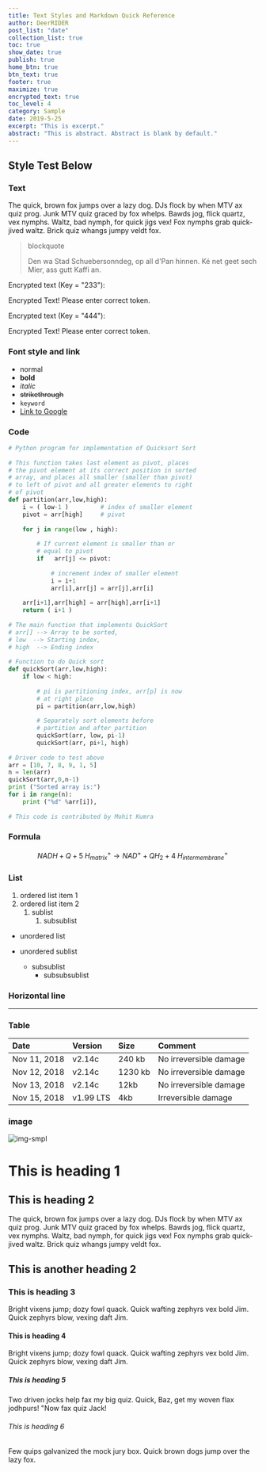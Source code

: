 ```yaml
---
title: Text Styles and Markdown Quick Reference
author: DeerRIDER
post_list: "date"
collection_list: true
toc: true
show_date: true
publish: true
home_btn: true
btn_text: true
footer: true
maximize: true
encrypted_text: true
toc_level: 4
category: Sample
date: 2019-5-25
excerpt: "This is excerpt."
abstract: "This is abstract. Abstract is blank by default."
---
```


## Style Test Below

### Text

The quick, brown fox jumps over a lazy dog. DJs flock by when MTV ax quiz prog. Junk MTV quiz graced by fox whelps. Bawds jog, flick quartz, vex nymphs. Waltz, bad nymph, for quick jigs vex! Fox nymphs grab quick-jived waltz. Brick quiz whangs jumpy veldt fox.

> blockquote
>
>Den wa Stad Schuebersonndeg, op all d'Pan hinnen. Ké net geet sech Mier, ass gutt Kaffi an. 

Encrypted text (Key = "233"):<br>
<p class="encrypted" id="elKwQPCOLF4w86wRItKMqge8qDO6fU80wbdANG6AnS8kgT8qAqGFC5VkVexu+4RBhBMUWwdkzEVo8HAKUT">Encrypted Text! Please enter correct token.</p>

Encrypted text (Key = "444"):<br>
<p class="encrypted" id="elKwQPCOLF4w86wRItKMqge8qDO6fU80wbdANG6AnS8kgT8qAqGFC5VkVexu+4RBhBMUWwdkzEVo8HAKUT">Encrypted Text! Please enter correct token.</p>


### Font style and link
* normal
* **bold**
* *italic*
* ~~strikethrough~~
* `keyword`
* [Link to Google](www.google.com)

### Code

```python
# Python program for implementation of Quicksort Sort 
  
# This function takes last element as pivot, places 
# the pivot element at its correct position in sorted 
# array, and places all smaller (smaller than pivot) 
# to left of pivot and all greater elements to right 
# of pivot 
def partition(arr,low,high): 
    i = ( low-1 )         # index of smaller element 
    pivot = arr[high]     # pivot 
  
    for j in range(low , high): 
  
        # If current element is smaller than or 
        # equal to pivot 
        if   arr[j] <= pivot: 
          
            # increment index of smaller element 
            i = i+1 
            arr[i],arr[j] = arr[j],arr[i] 
  
    arr[i+1],arr[high] = arr[high],arr[i+1] 
    return ( i+1 ) 
  
# The main function that implements QuickSort 
# arr[] --> Array to be sorted, 
# low  --> Starting index, 
# high  --> Ending index 
  
# Function to do Quick sort 
def quickSort(arr,low,high): 
    if low < high: 
  
        # pi is partitioning index, arr[p] is now 
        # at right place 
        pi = partition(arr,low,high) 
  
        # Separately sort elements before 
        # partition and after partition 
        quickSort(arr, low, pi-1) 
        quickSort(arr, pi+1, high) 
  
# Driver code to test above 
arr = [10, 7, 8, 9, 1, 5] 
n = len(arr) 
quickSort(arr,0,n-1) 
print ("Sorted array is:") 
for i in range(n): 
    print ("%d" %arr[i]), 
  
# This code is contributed by Mohit Kumra 
```

### Formula

$$
NADH+Q+5\;H_{matrix}^{+}\rightarrow NAD^{+}+QH_{2}+4\;H_{intermembrane}^{+}\!
$$

### List
1. ordered list item 1
2. ordered list item 2
   1. sublist
      1. subsublist
* unordered list  
     
* unordered sublist
  * subsublist
    * subsubsublist

### Horizontal line

***

### Table

| Date         | Version   | Size    | Comment                |
| :----------- | :-------- | :------ | :--------------------- |
| Nov 11, 2018 | v2.14c    | 240 kb  | No irreversible damage |
| Nov 12, 2018 | v2.14c    | 1230 kb | No irreversible damage |
| Nov 13, 2018 | v2.14c    | 12kb    | No irreversible damage |
| Nov 15, 2018 | v1.99 LTS | 4kb     | Irreversible damage    |

### image
![img-smpl]({{site.url}}{{site.baseurl}}/src/assets/img/img-sample.jpg)
# This is heading 1
## This is heading 2
The quick, brown fox jumps over a lazy dog. DJs flock by when MTV ax quiz prog. Junk MTV quiz graced by fox whelps. Bawds jog, flick quartz, vex nymphs. Waltz, bad nymph, for quick jigs vex! Fox nymphs grab quick-jived waltz. Brick quiz whangs jumpy veldt fox.
## This is another heading 2
### This is heading 3
Bright vixens jump; dozy fowl quack. Quick wafting zephyrs vex bold Jim. Quick zephyrs blow, vexing daft Jim.
#### This is heading 4
Bright vixens jump; dozy fowl quack. Quick wafting zephyrs vex bold Jim. Quick zephyrs blow, vexing daft Jim. 
##### This is heading 5
Two driven jocks help fax my big quiz. Quick, Baz, get my woven flax jodhpurs! "Now fax quiz Jack!
###### This is heading 6
Few quips galvanized the mock jury box. Quick brown dogs jump over the lazy fox.